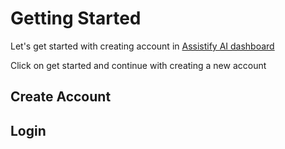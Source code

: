 <!-- Create account and login content -->
# Getting Started
Let's get started with creating account in [Assistify AI dashboard](https://assistifyai.org/)

Click on get started and continue with creating a new account
## Create Account
## Login